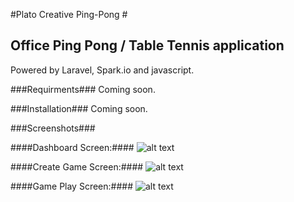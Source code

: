 #Plato Creative Ping-Pong #
## Office Ping Pong / Table Tennis application ##
Powered by Laravel, Spark.io and javascript.

###Requirments###
Coming soon.

###Installation###
Coming soon.

###Screenshots###

####Dashboard Screen:####
![alt text](http://i.imgur.com/ZeDe2nz.png "Dashboard Screen")

####Create Game Screen:####
![alt text](http://i.imgur.com/rlq26lZ.png "Create Game Screen")

####Game Play Screen:####
![alt text](http://i.imgur.com/MQl9hNn.png "Game Play Screen")
